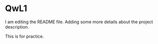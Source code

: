 # QwL1

I am editing the README file. Adding some more details about the project description.

This is for practice.
